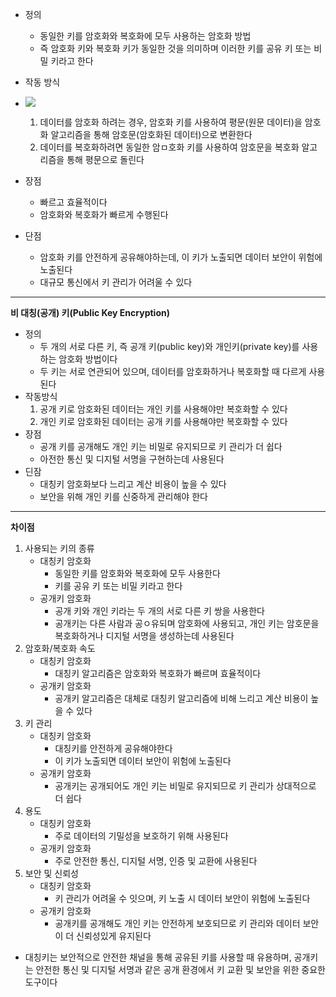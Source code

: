 - 정의
    
    - 동일한 키를 암호화와 복호화에 모두 사용하는 암호화 방법
    - 즉 암호화 키와 복호화 키가 동일한 것을 의미하며 이러한 키를 공유 키 또는 비밀 키라고 한다 
    
- 작동 방식
- ![](https://blog.kakaocdn.net/dn/sGLsW/btsuTRfS3dB/30QpjJM8kDdXGUk1Wpxw50/img.png)
    1. 데이터를 암호화 하려는 경우, 암호화 키를 사용하여 평문(원문 데이터)을 암호화 알고리즘을 통해 암호문(암호화된 데이터)으로 변환한다
    2. 데이터를 복호화하려면 동일한 암ㅁ호화 키를 사용하여 암호문을 복호화 알고리즘을 통해 평문으로 돌린다
- 장점
    - 빠르고 효율적이다
    - 암호화와 복호화가 빠르게 수행된다
- 단점
    - 암호화 키를 안전하게 공유해야하는데, 이 키가 노출되면 데이터 보안이 위험에 노출된다
    - 대규모 통신에서 키 관리가 어려울 수 있다

---

**비 대칭(공개) 키(Public Key Encryption)**

- 정의
    - 두 개의 서로 다른 키, 즉 공개 키(public key)와 개인키(private key)를 사용하는 암호화 방법이다
    - 두 키는 서로 연관되어 있으며, 데이터를 암호화하거나 복호화할 때 다르게 사용된다
- 작동방식
    1. 공개 키로 암호화된 데이터는 개인 키를 사용해야만 복호화할 수 있다
    2. 개인 키로 암호화된 데이터는 공개 키를 사용해야만 복호화할 수 있다
- 장점
    - 공개 키를 공개해도 개인 키는 비밀로 유지되므로 키 관리가 더 쉽다
    - 아전한 통신 및 디지털 서명을 구현하는데 사용된다
- 딘잠
    - 대칭키 암호화보다 느리고 계산 비용이 높을 수 있다
    - 보안을 위해 개인 키를 신중하게 관리해야 한다

---

**차이점**

1. 사용되는 키의 종류
    - 대칭키 암호화
        - 동일한 키를 암호화와 복호화에 모두 사용한다
        - 키를 공유 키 또는 비밀 키라고 한다
    - 공개키 암호화
        - 공개 키와 개인 키라는 두 개의 서로 다른 키 쌍을 사용한다
        - 공개키는 다른 사람과 공ㅇ유되며 암호화에 사용되고, 개인 키는 암호문을 복호화하거나 디지털 서명을 생성하는데 사용된다
2. 암호화/복호화 속도
    - 대칭키 암호화
        - 대칭키 알고리즘은 암호화와 복호화가 빠르며 효율적이다
    - 공개키 암호화
        - 공개키 알고리즘은 대체로 대칭키 알고리즘에 비해 느리고 계산 비용이 높을 수 있다
3. 키 관리
    - 대칭키 암호화
        - 대칭키를 안전하게 공유해야한다
        - 이 키가 노출되면 데이터 보안이 위험에 노출된다
    - 공개키 암호화
        - 공개키는 공개되어도 개인 키는 비밀로 유지되므로 키 관리가 상대적으로 더 쉽다
4. 용도
    - 대칭키 암호화
        - 주로 데이터의 기밀성을 보호하기 위해 사용된다
    - 공개키 암호화
        - 주로 안전한 통신, 디지털 서명, 인증 및 교환에 사용된다
5. 보안 및 신뢰성
    - 대칭키 암호화
        - 키 관리가 어려울 수 잇으며, 키 노출 시 데이터 보안이 위험에 노출된다
    - 공개키 암호화
        - 공개키를 공개해도 개인 키는 안전하게 보호되므로 키 관리와 데이터 보안이 더 신뢰성있게 유지된다

- 대칭키는 보안적으로 안전한 채널을 통해 공유된 키를 사용할 때 유용하며, 공개키는 안전한 통신 및 디지털 서명과 같은 공개 환경에서 키 교환 및 보안을 위한 중요한 도구이다